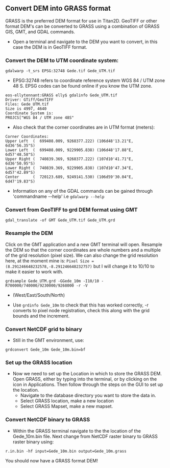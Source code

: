 ## Convert DEM into GRASS format 

GRASS is the preferred DEM format for use in Titan2D. GeoTIFF or other format DEM's can be converted to GRASS using a combination of GRASS GIS, GMT, and GDAL commands. 

* Open a terminal and navigate to the DEM you want to convert, in this case the DEM is in GeoTIFF format. 
	
### Convert the DEM to UTM coordinate system:

```
gdalwarp -t_srs EPSG:32748 Gede.tif Gede_UTM.tif
``` 
* EPSG:32748 refers to coordinate reference system WGS 84 / UTM zone 48 S. EPSG codes can be found online if you know the UTM zone.

```gdalinfo followed by the name of the file can be used to check this has worked. 
eos-ellytennant:GRASS elly$ gdalinfo Gede_UTM.tif 
Driver: GTiff/GeoTIFF
Files: Gede_UTM.tif
Size is 4997, 4640
Coordinate System is:
PROJCS["WGS 84 / UTM zone 48S" 
```
* Also check that the corner coordinates are in UTM format (meters):
	
```	
Corner Coordinates:
Upper Left  (  699408.009, 9268377.222) (106d48'13.21"E,  6d36'56.35"S)
Lower Left  (  699408.009, 9229905.838) (106d48'17.88"E,  6d57'48.58"S)
Upper Right (  740839.369, 9268377.222) (107d10'41.71"E,  6d36'50.95"S)
Lower Right (  740839.369, 9229905.838) (107d10'47.34"E,  6d57'42.89"S)
Center      (  720123.689, 9249141.530) (106d59'30.04"E,  6d47'19.83"S)
```
* Information on any of the GDAL commands can be gained through 'commandname --help' i.e `gdalwarp --help` 
	
### Convert from GeoTIFF to grd DEM format using GMT 

```gdal_translate -of GMT Gede_UTM.tif Gede_UTM.grd``` 
	
### Resample the DEM
Click on the GMT application and a new GMT terminal will open. Resample the DEM so that the corner coordinates are whole numbers and a multiple of the grid resolution (pixel size). We can also change the grid resolution here, at the moment mine is: `Pixel Size = (8.291246648232578,-8.291246648232757)` but I will change it to 10/10 to make it easier to work with.

```grdsample Gede_UTM.grd -GGede_10m -I10/10 -R700000/740000/9230000/9268000 -r -V```
	
* (West/East/South/North)
	
* Use `grdinfo Gede_10m` to check that this has worked correctly, -r converts to pixel node registration, check this along with the grid bounds and the increment. 
	
### Convert NetCDF grid to binary
* Still in the GMT environment, use:

```grdconvert Gede_10m Gede_10m.bin=bf ``` 
	

### Set up the GRASS location
* Now we need to set up the Location in which to store the GRASS DEM. Open GRASS, either by typing into the terminal, or by clicking on the icon in Applications. Then follow through the steps on the GUI  to set up the location.
	* Navigate to the database directory you want to store the data in.
	* Select GRASS location, make a new location
	* Select GRASS Mapset, make a new mapset.  
	
### Convert NetCDF binary to GRASS
* Within the GRASS terminal navigate to the the location of the Gede_10m.bin file. Next change from NetCDF raster binary to GRASS raster binary using:

```r.in.bin -hf input=Gede_10m.bin output=Gede_10m.grass``` 

You should now have a GRASS format DEM!	
		
